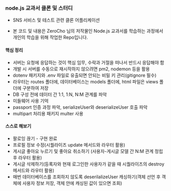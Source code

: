 ### node.js 교과서 클론 및 스터디

* SNS 서비스 및 테스트 관련 클론 어플리케이션

* 본 코드 및 내용은 ZeroCho 님의 저작물인 Node.js 교과서를 학습하는 과정에서 개인의 학습을 위해 작업한 Repo입니다.

#### 핵심 정리
* 서버는 요청에 응답하는 것이 핵심 임무, 수락과 거절을 떠나서 반드시 응답해야 함
* 개발 시 서버를 수동으로 재시작하지 않으려면 pm2, nodemon 등을 활용
* dotenv 패키지와 .env 파일로 유출되면 안되는 비밀 키 관리(gitignore 필수)
* 라우터는 routes 폴더에, 데이터베이스는 models 폴더에, html 파일은 views 폴더에 구분하여 저장
* DB 구성 전에 데이터 간 1:1, 1:N, N:M 관계를 파악
* 미들웨어 사용 기억
* passport 인증 과정 파악, serializeUser와 deserializeUser 호출 파악
* multipart 처리용 패키지 multer 사용

#### 스스로 해보기
* 팔로잉 끊기 - 구현 완료
* 프로필 정보 수정(시퀄라이즈 update 메서드와 라우터 활용)
* 게시글 좋아요 누르기 및 좋아요 취소하기 (사용자-게시글 모델 간 N:M 관계 정립 후 라우터 활용)
* 게시글 삭제하기(등록자와 현재 로그인한 사용자가 같을 때 시퀄라이즈의 destroy 메서드와 라우터 활용)
* 매번 데이터베이스를 조회하지 않도록 deserilalizeUser 캐싱하기(객체 선언 후 객체에 사용자 정보 저장, 객체 안에 캐싱된 값이 있으면 조회)
